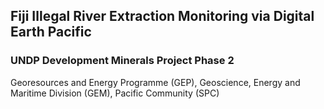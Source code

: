 ## Fiji Illegal River Extraction Monitoring via Digital Earth Pacific 
### UNDP Development Minerals Project Phase 2

Georesources and Energy Programme (GEP), 
Geoscience, Energy and Maritime Division (GEM),
Pacific Community (SPC)


